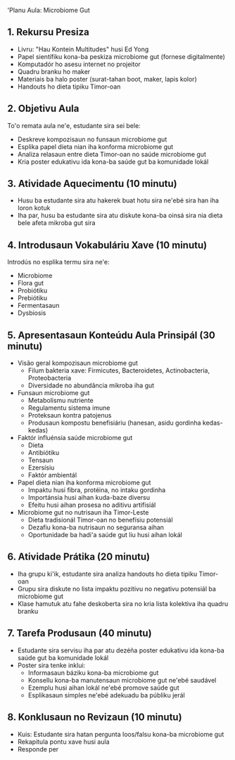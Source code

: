 'Planu Aula: Microbiome Gut 

## 1. Rekursu Presiza

- Livru: "Hau Kontein Multitudes" husi Ed Yong
- Papel sientífiku kona-ba peskiza microbiome gut (fornese digitalmente)
- Komputadór ho asesu internet no projeitor
- Quadru branku ho maker
- Materiais ba halo poster (surat-tahan boot, maker, lapis kolor)
- Handouts ho dieta tipiku Timor-oan

## 2. Objetivu Aula

To'o remata aula ne'e, estudante sira sei bele:
- Deskreve kompozisaun no funsaun microbiome gut
- Esplika papel dieta nian iha konforma microbiome gut
- Analiza relasaun entre dieta Timor-oan no saúde microbiome gut
- Kria poster edukativu ida kona-ba saúde gut ba komunidade lokál

## 3. Atividade Aquecimentu (10 minutu)

- Husu ba estudante sira atu hakerek buat hotu sira ne'ebé sira han iha loron kotuk
- Iha par, husu ba estudante sira atu diskute kona-ba oinsá sira nia dieta bele afeta mikroba gut sira

## 4. Introdusaun Vokabuláriu Xave (10 minutu)

Introdús no esplika termu sira ne'e:
- Microbiome
- Flora gut
- Probiótiku
- Prebiótiku
- Fermentasaun
- Dysbiosis

## 5. Apresentasaun Konteúdu Aula Prinsipál (30 minutu)

- Visão geral kompozisaun microbiome gut
  * Filum bakteria xave: Firmicutes, Bacteroidetes, Actinobacteria, Proteobacteria
  * Diversidade no abundância mikroba iha gut
- Funsaun microbiome gut
  * Metabolismu nutriente
  * Regulamentu sistema imune
  * Proteksaun kontra patojenus
  * Produsaun kompostu benefisiáriu (hanesan, asidu gordinha kedas-kedas)
- Faktór influénsia saúde microbiome gut
  * Dieta
  * Antibiótiku
  * Tensaun
  * Ezersísiu
  * Faktór ambientál
- Papel dieta nian iha konforma microbiome gut
  * Impaktu husi fibra, protéina, no intaku gordinha
  * Importánsia husi aihan kuda-baze diversu
  * Efeitu husi aihan prosesa no aditivu artifisiál
- Microbiome gut no nutrisaun iha Timor-Leste
  * Dieta tradisionál Timor-oan no benefísiu potensiál
  * Dezafiu kona-ba nutrisaun no seguransa aihan
  * Oportunidade ba hadi'a saúde gut liu husi aihan lokál

## 6. Atividade Prátika (20 minutu)

- Iha grupu ki'ik, estudante sira analiza handouts ho dieta tipiku Timor-oan
- Grupu sira diskute no lista impaktu pozitivu no negativu potensiál ba microbiome gut
- Klase hamutuk atu fahe deskoberta sira no kria lista kolektiva iha quadru branku

## 7. Tarefa Produsaun (40 minutu)

- Estudante sira servisu iha par atu dezéña poster edukativu ida kona-ba saúde gut ba komunidade lokál
- Poster sira tenke inklui:
  * Informasaun báziku kona-ba microbiome gut
  * Konsellu kona-ba manutensaun microbiome gut ne'ebé saudável
  * Ezemplu husi aihan lokál ne'ebé promove saúde gut
  * Esplikasaun simples ne'ebé adekuadu ba públiku jerál

## 8. Konklusaun no Revizaun (10 minutu)

- Kuis: Estudante sira hatan pergunta loos/falsu kona-ba microbiome gut
- Rekapitula pontu xave husi aula
- Responde per